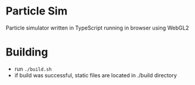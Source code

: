 # Particle Sim

Particle simulator written in TypeScript running in browser using WebGL2

# Building
* run `./build.sh`   
* if build was successful, static files are located in ./build directory
